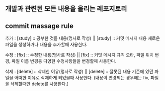 ## 개발과 관련된 모든 내용을 올리는 레포지토리

## commit massage rule
추가 : [study] :: 공부한 것들 내용(명사로 작성) || [study] :: 커밋 메시지 내용
    새로운 파일을 생성하거나 내용을 추가할때 사용한다.

수정 : [fix] :: 수정한 내용(명사로 작성) || [fix] :: 커밋 메시지 규칙
    오타, 파일 위치 변경, 파일 이름 변경등 다양한 수정사항들을 변경할때 사용한다.

삭제 : [delete] :: 삭제한 이유(명사로 작성) || [delete] :: 잘못된 내용
    기존에 있던 파일을 어떠한 이유로 삭제하게 되었을때 사용한다. (내용이 변경되는 경우에는 fix, 파일을 삭제할때만 delete를 사용한다.)
